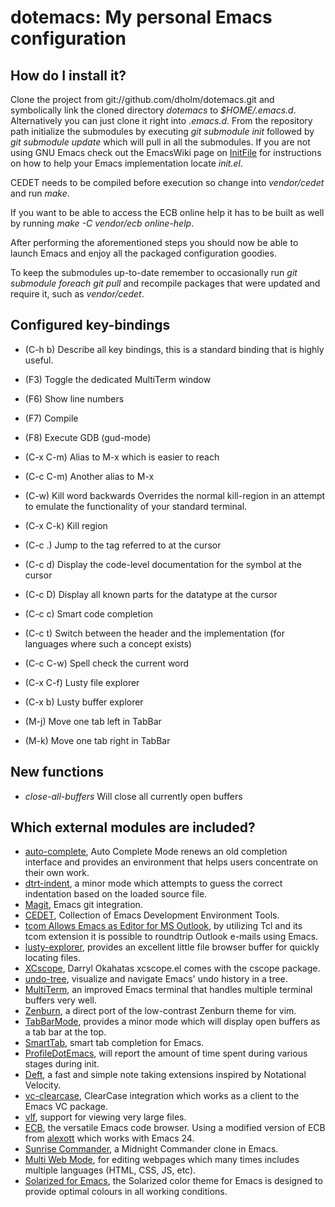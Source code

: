 dotemacs: My personal Emacs configuration
=========================================

How do I install it?
--------------------

Clone the project from git://github.com/dholm/dotemacs.git and symbolically link
the cloned directory *dotemacs* to *$HOME/.emacs.d*. Alternatively you
can just clone it right into *.emacs.d*. From the repository path
initialize the submodules by executing *git submodule init* followed by
*git submodule update* which will pull in all the submodules. If you are
not using GNU Emacs check out the EmacsWiki page on
[InitFile](http://www.emacswiki.org/emacs/InitFile) for instructions on how to
help your Emacs implementation locate *init.el*.

CEDET needs to be compiled before execution so change into *vendor/cedet* and
run *make*.

If you want to be able to access the ECB online help it has to be built as well
by running *make -C vendor/ecb online-help*.

After performing the aforementioned steps you should now be able to launch Emacs
and enjoy all the packaged configuration goodies.

To keep the submodules up-to-date remember to occasionally run *git submodule
foreach git pull* and recompile packages that were updated and require it,
such as *vendor/cedet*.


Configured key-bindings
-----------------------
 * (C-h b) Describe all key bindings, this is a standard binding that is highly
   useful.

 * (F3) Toggle the dedicated MultiTerm window
 * (F6) Show line numbers
 * (F7) Compile
 * (F8) Execute GDB (gud-mode)
 * (C-x C-m) Alias to M-x which is easier to reach
 * (C-c C-m) Another alias to M-x
 * (C-w) Kill word backwards
   Overrides the normal kill-region in an attempt to emulate the functionality
   of your standard terminal.
 * (C-x C-k) Kill region
 * (C-c .) Jump to the tag referred to at the cursor
 * (C-c d) Display the code-level documentation for the symbol at the cursor
 * (C-c D) Display all known parts for the datatype at the cursor
 * (C-c c) Smart code completion
 * (C-c t) Switch between the header and the implementation (for languages where
   such a concept exists)
 * (C-c C-w) Spell check the current word
 * (C-x C-f) Lusty file explorer
 * (C-x b) Lusty buffer explorer

 * (M-j) Move one tab left in TabBar
 * (M-k) Move one tab right in TabBar


New functions
-------------
 * *close-all-buffers* Will close all currently open buffers


Which external modules are included?
------------------------------------

 * [auto-complete](http://cx4a.org/software/auto-complete/), Auto Complete Mode
   renews an old completion interface and provides an environment that helps
   users concentrate on their own work.
 * [dtrt-indent](http://savannah.nongnu.org/projects/dtrt-indent/), a minor mode
   which attempts to guess the correct indentation based on the loaded source
   file.
 * [Magit](http://philjackson.github.com/magit/), Emacs git integration.
 * [CEDET](http://cedet.sourceforge.net/), Collection of Emacs Development
   Environment Tools.
 * [tcom Allows Emacs as Editor for MS Outlook](http://wiki.tcl.tk/9198), by
   utilizing Tcl and its tcom extension it is possible to roundtrip Outlook
   e-mails using Emacs.
 * [lusty-explorer](http://www.emacsmirror.org/package/lusty-explorer.html),
   provides an excellent little file browser buffer for quickly locating files.
 * [XCscope](http://cscope.sourceforge.net/), Darryl Okahatas xcscope.el comes
   with the cscope package.
 * [undo-tree](http://www.dr-qubit.org/emacs.php), visualize and navigate
   Emacs' undo history in a tree.
 * [MultiTerm](http://www.emacswiki.org/MultiTerm), an improved Emacs terminal
   that handles multiple terminal buffers very well.
 * [Zenburn](http://github.com/bbatsov/zenburn-emacs), a direct port of the
   low-contrast Zenburn theme for vim.
 * [TabBarMode](http://www.emacswiki.org/emacs/TabBarMode), provides a minor
   mode which will display open buffers as a tab bar at the top.
 * [SmartTab](http://github.com/genehack/smart-tab), smart tab completion for
   Emacs.
 * [ProfileDotEmacs](http://www.emacswiki.org/emacs/ProfileDotEmacs), will
   report the amount of time spent during various stages during init.
 * [Deft](http://jblevins.org/projects/deft/), a fast and simple note taking
   extensions inspired by Notational Velocity.
 * [vc-clearcase](http://code.google.com/p/vc-clearcase/), ClearCase
   integration which works as a client to the Emacs VC package.
 * [vlf](http://www.emacswiki.org/emacs/vlf.el), support for viewing very
   large files.
 * [ECB](http://ecb.sourceforge.net/), the versatile Emacs code browser. Using
   a modified version of ECB from [alexott](https://github.com/alexott/ecb)
   which works with Emacs 24.
 * [Sunrise Commander](http://www.emacswiki.org/emacs/Sunrise_Commander), a
   Midnight Commander clone in Emacs.
 * [Multi Web Mode](https://github.com/fgallina/multi-web-mode), for editing
   webpages which many times includes multiple languages (HTML, CSS, JS, etc).
 * [Solarized for Emacs](https://github.com/bbatsov/solarized-emacs), the
   Solarized color theme for Emacs is designed to provide optimal colours
   in all working conditions.
